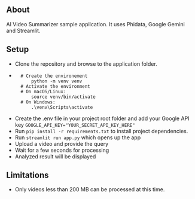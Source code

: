 ## About
AI Video Summarizer sample application. It uses Phidata, Google Gemini and Streamlit. 

## Setup
- Clone the repository and browse to the application folder.
- ```
    # Create the environement
        python -m venv venv
    # Activate the environment
    # On macOS/Linux:
        source venv/bin/activate
    # On Windows:
        .\venv\Scripts\activate
    ```
- Create the .env file in your project root folder and add your Google API key
  `GOOGLE_API_KEY="YOUR_SECRET_API_KEY_HERE"`
- Run `pip install -r requirements.txt` to install project dependencies.
- Run `streamlit run app.py` which opens up the app
- Upload a video and provide the query
- Wait for a few seconds for processing
- Analyzed result will be displayed

## Limitations
- Only videos less than 200 MB can be processed at this time.
